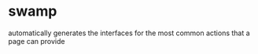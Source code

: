 swamp
=====

automatically generates the interfaces for the most common actions that a page can provide